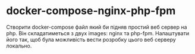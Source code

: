 # docker-compose-nginx-php-fpm

Створити docker-compose файл який би підняв простий веб сервер на php. 
Він складатиметься з двух images: nginx та php-fpm. 
Налаштувати його так, щоб була можливість вести розробку цього веб серверу локально. 
